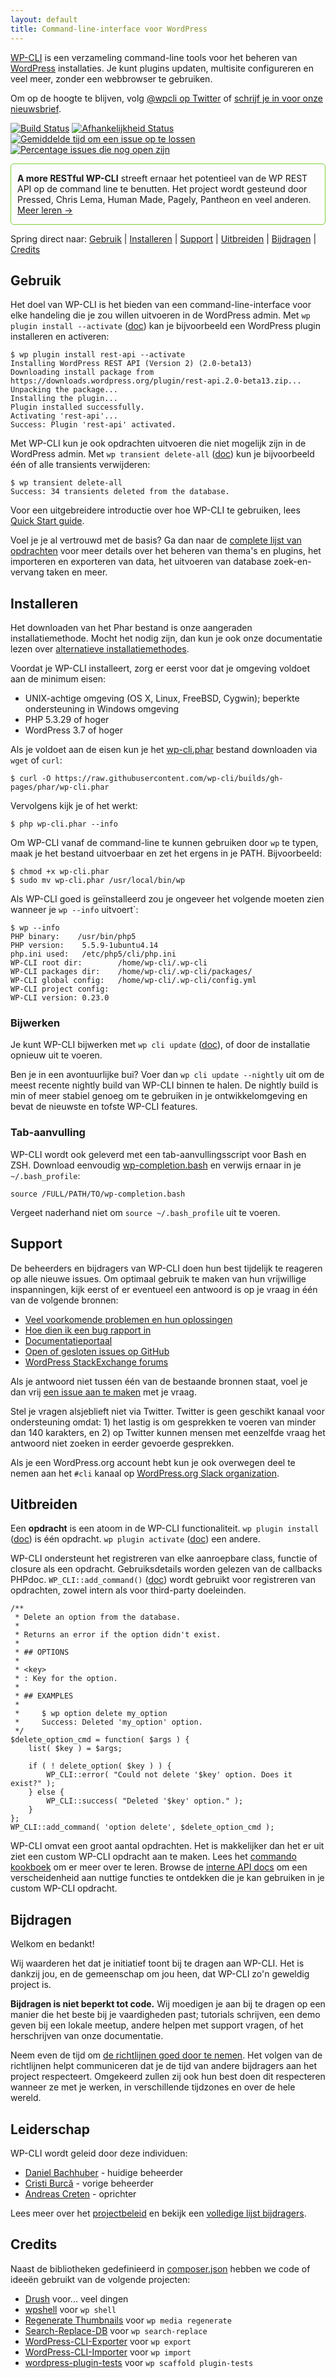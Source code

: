 ```yaml
---
layout: default
title: Command-line-interface voor WordPress
---
```


[WP-CLI](https://wp-cli.org/) is een verzameling command-line tools voor het beheren van [WordPress](https://wordpress.org/) installaties. Je kunt plugins updaten, multisite configureren en veel meer, zonder een webbrowser te gebruiken.

Om op de hoogte te blijven, volg [@wpcli op Twitter](https://twitter.com/wpcli) of [schrijf je in voor onze nieuwsbrief](http://wp-cli.us13.list-manage.com/subscribe?u=0615e4d18f213891fc000adfd&id=8c61d7641e).

[![Build Status](https://travis-ci.org/wp-cli/wp-cli.png?branch=master)](https://travis-ci.org/wp-cli/wp-cli) [![Afhankelijkheid Status](https://gemnasium.com/badges/github.com/wp-cli/wp-cli.svg)](https://gemnasium.com/github.com/wp-cli/wp-cli) [![Gemiddelde tijd om een issue op te lossen](http://isitmaintained.com/badge/resolution/wp-cli/wp-cli.svg)](http://isitmaintained.com/project/wp-cli/wp-cli "Gemiddelde tijd om een issue op te lossen") [![Percentage issues die nog open zijn](http://isitmaintained.com/badge/open/wp-cli/wp-cli.svg)](http://isitmaintained.com/project/wp-cli/wp-cli "Percentage issues die nog open zijn")

<div style="
	border: 1px solid #7AD03A;
	-webkit-border-radius: 5px;
	-moz-border-radius: 5px;
	border-radius: 5px;
	padding-left: 10px;
	padding-right: 10px;
">
	<p><strong>A more RESTful WP-CLI</strong> streeft ernaar het potentieel van de WP REST API op de command line te benutten. Het project wordt gesteund door Pressed, Chris Lema, Human Made, Pagely, Pantheon en veel anderen. <a href="https://wp-cli.org/restful/">Meer leren &rarr;</a></p>
</div>

Spring direct naar: [Gebruik](#gebruik) &#124; [Installeren](#installeren) &#124; [Support](#support) &#124; [Uitbreiden](#uitbreiden) &#124; [Bijdragen](#bijdragen) &#124; [Credits](#credits)

## Gebruik

Het doel van WP-CLI is het bieden van een command-line-interface voor elke handeling die je zou willen uitvoeren in de WordPress admin. Met `wp plugin install --activate` ([doc](https://wp-cli.org/commands/plugin/install/)) kan je bijvoorbeeld een WordPress plugin installeren en activeren:

```
$ wp plugin install rest-api --activate
Installing WordPress REST API (Version 2) (2.0-beta13)
Downloading install package from https://downloads.wordpress.org/plugin/rest-api.2.0-beta13.zip...
Unpacking the package...
Installing the plugin...
Plugin installed successfully.
Activating 'rest-api'...
Success: Plugin 'rest-api' activated.
```

Met WP-CLI kun je ook opdrachten uitvoeren die niet mogelijk zijn in de WordPress admin. Met `wp transient delete-all` ([doc](https://wp-cli.org/commands/transient/delete-all/)) kun je bijvoorbeeld één of alle transients verwijderen:

```
$ wp transient delete-all
Success: 34 transients deleted from the database.
```

Voor een uitgebreidere introductie over hoe WP-CLI te gebruiken, lees [Quick Start guide](https://wp-cli.org/docs/quick-start/).

Voel je je al vertrouwd met de basis? Ga dan naar de [complete lijst van opdrachten](https://wp-cli.org/commands/) voor meer details over het beheren van thema's en plugins, het importeren en exporteren van data, het uitvoeren van database zoek-en-vervang taken en meer.

## Installeren

Het downloaden van het Phar bestand is onze aangeraden installatiemethode. Mocht het nodig zijn, dan kun je ook onze documentatie lezen over [alternatieve installatiemethodes](https://wp-cli.org/docs/installing/).

Voordat je WP-CLI installeert, zorg er eerst voor dat je omgeving voldoet aan de minimum eisen:

- UNIX-achtige omgeving (OS X, Linux, FreeBSD, Cygwin); beperkte ondersteuning in Windows omgeving
- PHP 5.3.29 of hoger
- WordPress 3.7 of hoger

Als je voldoet aan de eisen kun je het [wp-cli.phar](https://raw.github.com/wp-cli/builds/gh-pages/phar/wp-cli.phar) bestand downloaden via `wget` of `curl`: 

```
$ curl -O https://raw.githubusercontent.com/wp-cli/builds/gh-pages/phar/wp-cli.phar
```

Vervolgens kijk je of het werkt:

```
$ php wp-cli.phar --info
```

Om WP-CLI vanaf de command-line te kunnen gebruiken door `wp` te typen, maak je het bestand uitvoerbaar en zet het ergens in je PATH. Bijvoorbeeld:

```
$ chmod +x wp-cli.phar
$ sudo mv wp-cli.phar /usr/local/bin/wp
```

Als WP-CLI goed is geïnstalleerd zou je ongeveer het volgende moeten zien wanneer je `wp --info` uitvoert`:

```
$ wp --info
PHP binary:    /usr/bin/php5
PHP version:    5.5.9-1ubuntu4.14
php.ini used:   /etc/php5/cli/php.ini
WP-CLI root dir:        /home/wp-cli/.wp-cli
WP-CLI packages dir:    /home/wp-cli/.wp-cli/packages/
WP-CLI global config:   /home/wp-cli/.wp-cli/config.yml
WP-CLI project config:
WP-CLI version: 0.23.0
```

### Bijwerken

Je kunt WP-CLI bijwerken met `wp cli update` ([doc](https://wp-cli.org/commands/cli/update/)), of door de installatie opnieuw uit te voeren.

Ben je in een avontuurlijke bui? Voer dan `wp cli update --nightly` uit om de meest recente nightly build van WP-CLI binnen te halen. De nightly build is min of meer stabiel genoeg om te gebruiken in je ontwikkelomgeving en bevat de nieuwste en tofste WP-CLI features.

### Tab-aanvulling

WP-CLI wordt ook geleverd met een tab-aanvullingsscript voor Bash en ZSH. Download eenvoudig [wp-completion.bash](https://github.com/wp-cli/wp-cli/raw/master/utils/wp-completion.bash) en verwijs ernaar in je `~/.bash_profile`:

```
source /FULL/PATH/TO/wp-completion.bash
```

Vergeet naderhand niet om `source ~/.bash_profile` uit te voeren.

## Support

De beheerders en bijdragers van WP-CLI doen hun best tijdelijk te reageren op alle nieuwe issues. Om optimaal gebruik te maken van hun vrijwillige inspanningen, kijk eerst of er eventueel een antwoord is op je vraag in één van de volgende bronnen:

- [Veel voorkomende problemen en hun oplossingen](https://wp-cli.org/docs/common-issues/)
- [Hoe dien ik een bug rapport in](https://wp-cli.org/docs/bug-reports/)
- [Documentatieportaal](https://wp-cli.org/docs/)
- [Open of gesloten issues op GitHub](https://github.com/wp-cli/wp-cli/issues?utf8=%E2%9C%93&q=is%3Aissue)
- [WordPress StackExchange forums](http://wordpress.stackexchange.com/questions/tagged/wp-cli)

Als je antwoord niet tussen één van de bestaande bronnen staat, voel je dan vrij [een issue aan te maken](https://github.com/wp-cli/wp-cli/issues/new) met je vraag.

Stel je vragen alsjeblieft niet via Twitter. Twitter is geen geschikt kanaal voor ondersteuning omdat: 1) het lastig is om gesprekken te voeren van minder dan 140 karakters, en 2) op Twitter kunnen mensen met eenzelfde vraag het antwoord niet zoeken in eerder gevoerde gesprekken.

Als je een WordPress.org account hebt kun je ook overwegen deel te nemen aan het `#cli` kanaal op [WordPress.org Slack organization](https://make.wordpress.org/chat/).

## Uitbreiden

Een **opdracht** is een atoom in de WP-CLI functionaliteit. `wp plugin install` ([doc](https://wp-cli.org/commands/plugin/install/)) is één opdracht. `wp plugin activate` ([doc](https://wp-cli.org/commands/plugin/activate/)) een andere.

WP-CLI ondersteunt het registreren van elke aanroepbare class, functie of closure als een opdracht. Gebruiksdetails worden gelezen van de callbacks PHPdoc. `WP_CLI::add_command()` ([doc](https://wp-cli.org/docs/internal-api/wp-cli-add-command/)) wordt gebruikt voor registreren van opdrachten, zowel intern als voor third-party doeleinden. 

```
/**
 * Delete an option from the database.
 *
 * Returns an error if the option didn't exist.
 *
 * ## OPTIONS
 *
 * <key>
 * : Key for the option.
 *
 * ## EXAMPLES
 *
 *     $ wp option delete my_option
 *     Success: Deleted 'my_option' option.
 */
$delete_option_cmd = function( $args ) {
	list( $key ) = $args;

	if ( ! delete_option( $key ) ) {
		WP_CLI::error( "Could not delete '$key' option. Does it exist?" );
	} else {
		WP_CLI::success( "Deleted '$key' option." );
	}
};
WP_CLI::add_command( 'option delete', $delete_option_cmd );
```

WP-CLI omvat een groot aantal opdrachten. Het is makkelijker dan het er uit ziet een custom WP-CLI opdracht aan te maken. Lees het [commando kookboek](https://wp-cli.org/docs/commands-cookbook/) om er meer over te leren. Browse de [interne API docs](https://wp-cli.org/docs/internal-api/) om een verscheidenheid aan nuttige functies te ontdekken die je kan gebruiken in je custom WP-CLI opdracht.

## Bijdragen

Welkom en bedankt!

Wij waarderen het dat je initiatief toont bij te dragen aan WP-CLI. Het is dankzij jou, en de gemeenschap om jou heen, dat WP-CLI zo'n geweldig project is.

**Bijdragen is niet beperkt tot code.** Wij moedigen je aan bij te dragen op een manier die het beste bij je vaardigheden past; tutorials schrijven, een demo geven bij een lokale meetup, andere helpen met support vragen, of het herschrijven van onze documentatie.

Neem even de tijd om [de richtlijnen goed door te nemen](https://wp-cli.org/docs/contributing/). Het volgen van de richtlijnen helpt communiceren dat je de tijd van andere bijdragers aan het project respecteert. Omgekeerd zullen zij ook hun best doen dit respecteren wanneer ze met je werken, in verschillende tijdzones en over de hele wereld.

## Leiderschap

WP-CLI wordt geleid door deze individuen:

* [Daniel Bachhuber](https://github.com/danielbachhuber/) - huidige beheerder
* [Cristi Burcă](https://github.com/scribu) - vorige beheerder
* [Andreas Creten](https://github.com/andreascreten) - oprichter

Lees meer over het [projectbeleid](https://wp-cli.org/docs/governance/) en bekijk een [volledige lijst bijdragers](https://github.com/wp-cli/wp-cli/contributors).

## Credits

Naast de bibliotheken gedefinieerd in [composer.json](composer.json) hebben we code of ideeën gebruikt van de volgende projecten: 

* [Drush](http://drush.ws/) voor... veel dingen
* [wpshell](http://code.trac.wordpress.org/browser/wpshell) voor `wp shell`
* [Regenerate Thumbnails](http://wordpress.org/plugins/regenerate-thumbnails/) voor `wp media regenerate`
* [Search-Replace-DB](https://github.com/interconnectit/Search-Replace-DB) voor `wp search-replace`
* [WordPress-CLI-Exporter](https://github.com/Automattic/WordPress-CLI-Exporter) voor `wp export`
* [WordPress-CLI-Importer](https://github.com/Automattic/WordPress-CLI-Importer) voor `wp import`
* [wordpress-plugin-tests](https://github.com/benbalter/wordpress-plugin-tests/) voor `wp scaffold plugin-tests`
